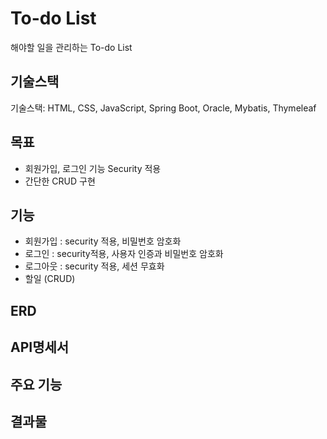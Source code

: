# To-do List
해야할 일을 관리하는 To-do List

## 기술스택
기술스택: HTML, CSS, JavaScript, Spring Boot, Oracle, Mybatis, Thymeleaf

## 목표
- 회원가입, 로그인 기능 Security 적용
- 간단한 CRUD 구현

## 기능
- 회원가입 : security 적용, 비밀번호 암호화
- 로그인 : security적용, 사용자 인증과 비밀번호 암호화
- 로그아웃 : security 적용, 세션 무효화
- 할일 (CRUD)

## ERD

## API명세서

## 주요 기능

## 결과물

